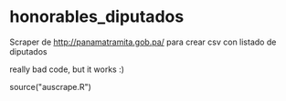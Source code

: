 # honorables_diputados
Scraper de http://panamatramita.gob.pa/ para crear csv con listado de diputados

really bad code, but it works :)

source("auscrape.R")

